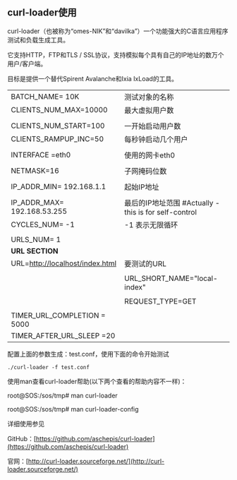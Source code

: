 ## curl-loader使用

curl-loader（也被称为“omes-NIK”和“davilka”）一个功能强大的C语言应用程序测试和负载生成工具。

它支持HTTP，FTP和TLS / SSL协议，支持模拟每个具有自己的IP地址的数万个用户/客户端。

目标是提供一个替代Spirent Avalanche和Ixia IxLoad的工具。

|  |  |
| :--- | :--- |
| BATCH\_NAME= 10K | 测试对象的名称 |
| CLIENTS\_NUM\_MAX=10000 | 最大虚拟用户数 |
|  |  |
| CLIENTS\_NUM\_START=100 | 一开始启动用户数 |
| CLIENTS\_RAMPUP\_INC=50 | 每秒钟启动几个用户 |
|  |  |
| INTERFACE =eth0 | 使用的网卡eth0 |
|  |  |
| NETMASK=16 | 子网掩码位数 |
|  |  |
| IP\_ADDR\_MIN= 192.168.1.1 | 起始IP地址 |
|  |  |
| IP\_ADDR\_MAX= 192.168.53.255 | 最后的IP地址范围   \#Actually - this is for self-control |
| CYCLES\_NUM= -1 | -1 表示无限循环 |
|  |  |
| URLS\_NUM= 1 |  |
| **URL SECTION** |  |
| URL=[http://localhost/index.html](http://localhost/index.html) | 要测试的URL |
|  |  |
|  | URL\_SHORT\_NAME="local-index" |
|  |  |
|  | REQUEST\_TYPE=GET |
|  |  |
| TIMER\_URL\_COMPLETION = 5000 |  |
| TIMER\_AFTER\_URL\_SLEEP =20 |  |

配置上面的参数生成：test.conf，使用下面的命令开始测试

`./curl-loader -f test.conf`

使用man查看curl-loader帮助\(以下两个查看的帮助内容不一样\)：

root@SOS:/sos/tmp\# man curl-loader

root@SOS:/sos/tmp\# man curl-loader-config

详细使用参见

GitHub：[https://github.com/aschepis/curl-loader](https://github.com/aschepis/curl-loader)

官网：[http://curl-loader.sourceforge.net/](http://curl-loader.sourceforge.net/)

